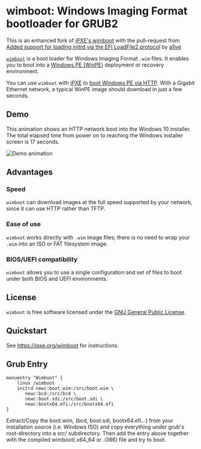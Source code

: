 wimboot: Windows Imaging Format bootloader for GRUB2
====================================================

This is an enhanced fork of [iPXE's wimboot](https://github.com/ipxe/wimboot/) with the pull-request from 
[Added support for loading initrd via the EFI LoadFile2 protocol](https://github.com/ipxe/wimboot/pull/49) by [a1ive](https://github.com/a1ive)

[`wimboot`][wimboot] is a boot loader for Windows Imaging Format
`.wim` files.  It enables you to boot into a [Windows PE
(WinPE)][winpe] deployment or recovery environment.

You can use `wimboot` with [iPXE][ipxe] to [boot Windows PE via
HTTP][howto].  With a Gigabit Ethernet network, a typical WinPE image
should download in just a few seconds.

Demo
----

This animation shows an HTTP network boot into the Windows 10
installer.  The total elapsed time from power on to reaching the
Windows installer screen is 17 seconds.

![Demo animation](doc/demo.gif)

Advantages
----------

### Speed

`wimboot` can download images at the full speed supported by your
network, since it can use HTTP rather than TFTP.

### Ease of use

`wimboot` works directly with `.wim` image files; there is no need to
wrap your `.wim` into an ISO or FAT filesystem image.

### BIOS/UEFI compatibility

`wimboot` allows you to use a single configuration and set of files to
boot under both BIOS and UEFI environments.

License
-------

`wimboot` is free software licensed under the [GNU General Public
License](LICENSE.txt).

Quickstart
----------

See https://ipxe.org/wimboot for instructions.


Grub Entry
----------

    menuentry "Wimboot" {
        linux /wimboot
        initrd newc:boot.wim:/src/boot.wim \
           newc:bcd:/src/bcd \
           newc:boot.sdi:/src/boot.sdi \
           newc:bootx64.efi:/src/bootx64.efi
    }

Extract/Copy the boot.wim, (bcd, boot.sdi, bootx64.efi...) from your installation source (i.e. Windows ISO)
and copy everything under grub's root-directory into a src/ subdirectory. Then add the entry above together
with the compiled wimboot(.x64_64 or .i386) file and try to boot.

[wimboot]: https://ipxe.org/wimboot
[ipxe]: https://ipxe.org
[winpe]: https://en.wikipedia.org/wiki/Windows_Preinstallation_Environment
[howto]: https://ipxe.org/howto/winpe
